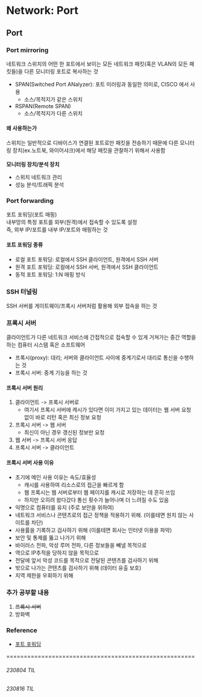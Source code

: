 # Network: Port

## Port
### Port mirroring
네트워크 스위치의 어떤 한 포트에서 보이는 모든 네트워크 패킷(혹은 VLAN의 모든 패킷들)을 다른 모니터링 포트로 복사하는 것<br>
* SPAN(Switched Port ANalyzer): 포트 미러링과 동일한 의미로, CISCO 에서 사용
    - 소스/목적지가 같은 스위치
* RSPAN(Remote SPAN)
    - 소스/목적지가 다른 스위치

#### 왜 사용하는가
스위치는 일반적으로 디바이스가 연결된 포트로만 패킷을 전송하기 때문에 다른 모니터링 장치(ex.노트북, 와이어샤크)에서 해당 패킷을 관찰하기 위해서 사용함<br><br>
**모니터링 장치/분석 장치**
- 스위치 네트워크 관리
- 성능 분석/트래픽 분석




### Port forwarding
포트 포워딩(포트 매핑)<br>
내부망의 특정 포트를 외부(원격)에서 접속할 수 있도록 설정<br>
즉, 외부 IP/포트를 내부 IP/포트와 매핑하는 것

#### 포트 포워딩 종류
- 로컬 포트 포워딩: 로컬에서 SSH 클라이언트, 원격에서 SSH 서버
- 원격 포트 포워딩: 로컬에서 SSH 서버, 원격에서 SSH 클라이언트
- 동적 포트 포워딩: 1:N 매핑 방식

### SSH 터널링
SSH 서버를 게이트웨이/프록시 서버처럼 활용해 외부 접속을 하는 것<br>


### 프록시 서버
클라이언트가 다른 네트워크 서비스에 간접적으로 접속할 수 있게 거쳐가는 중간 역할을 하는 컴퓨터 시스템 혹은 소프트웨어
* 프록시(proxy): 대리; 서버와 클라이언트 사이에 중계기로서 대리로 통신을 수행하는 것
* 프록시 서버: 중계 기능을 하는 것

#### 프록시 서버 원리
1. 클라이언트 -> 프록시 서버로 
    - 여기서 프록시 서버에 캐시가 있다면 이미 가지고 있는 데이터는 웹 서버 요청 없이 바로 리턴 혹은 최신 정보 요청
2. 프록시 서버 -> 웹 서버
    - 최신이 아닌 경우 갱신된 정보만 요청
3. 웹 서버 -> 프록시 서버 응답
4. 프록시 서버 -> 클라이언트


#### 프록시 서버 사용 이유
- 초기에 메인 사용 이유는 속도/효율성
    - 캐시를 사용하여 리소스로의 접근을 빠르게 함
    - 웹 프록시는 웹 서버로부터 웹 페이지를 캐시로 저장하는 데 흔히 쓰임
    - 하지만 오히려 왔다갔다 통신 횟수가 늘어나며 더 느려질 수도 있음
- 익명으로 컴퓨터를 유지 (주로 보안을 위하여)
- 네트워크 서비스나 콘텐츠로의 접근 정책을 적용하기 위해. (이를테면 원치 않는 사이트를 차단)
- 사용률을 기록하고 검사하기 위해 (이를테면 회사는 인터넷 이용을 파악)
- 보안 및 통제를 뚫고 나가기 위해
- 바이러스 전파, 악성 루머 전파, 다른 정보들을 빼낼 목적으로
- 역으로 IP추적을 당하지 않을 목적으로
- 전달에 앞서 악성 코드를 목적으로 전달된 콘텐츠를 검사하기 위해
- 밖으로 나가는 콘텐츠를 검사하기 위해 (데이터 유출 보호)
- 지역 제한을 우회하기 위해


### 추가 공부할 내용
1. ~~프록시 서버~~
2. 방화벽





### Reference
- [포트 포워딩](https://kimkmg.tistory.com/53)


======================================================
###### 230804 TIL
###### 230816 TIL